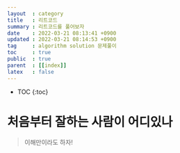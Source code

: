 ```yaml
---
layout  : category 
title   : 리트코드 
summary : 리트코드를 풀어보자 
date    : 2022-03-21 08:13:41 +0900
updated : 2022-03-21 08:14:53 +0900
tag     : algorithm solution 문제풀이 
toc     : true
public  : true
parent  : [[index]]
latex   : false
---
```

* TOC
{:toc}

# 처음부터 잘하는 사람이 어디있나 
> 이해만이라도 하자!
